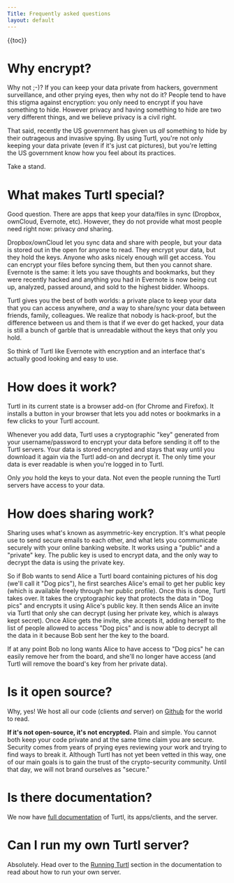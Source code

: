 ```yaml
---
Title: Frequently asked questions
layout: default
---
```


{{toc}}

# Why encrypt?

Why not ;-)? If you can keep your data private from hackers, government
surveillance, and other prying eyes, then why not do it? People tend to have
this stigma against encryption: you only need to encrypt if you have something
to hide. However privacy and having something to hide are two very different
things, and we believe privacy is a civil right.

That said, recently the US government has given us *all* something to hide by
their outrageous and invasive spying. By using Turtl, you're not only keeping
your data private (even if it's just cat pictures), but you're letting the US
government know how you feel about its practices.  

Take a stand.

# What makes Turtl special?

Good question. There are apps that keep your data/files in sync (Dropbox,
ownCloud, Evernote, etc). However, they do not provide what most people need
right now: privacy *and* sharing.

Dropbox/ownCloud let you sync data and share with people, but your data is
stored out in the open for anyone to read. They encrypt your data, but they
hold the keys. Anyone who asks nicely enough will get access. You can encrypt
your files before syncing them, but then you cannot share. Evernote is the same:
it lets you save thoughts and bookmarks, but they were recently hacked and
anything you had in Evernote is now being cut up, analyzed, passed around, and
sold to the highest bidder. Whoops.

Turtl gives you the best of both worlds: a private place to keep your data that
you can access anywhere, *and* a way to share/sync your data between friends,
family, colleagues. We realize that nobody is hack-proof, but the difference
between us and them is that if we ever do get hacked, your data is still a
bunch of garble that is unreadable without the keys that only you hold.

So think of Turtl like Evernote with encryption and an interface that's actually
good looking and easy to use.

# How does it work?

Turtl in its current state is a browser add-on (for Chrome and Firefox). It
installs a button in your browser that lets you add notes or bookmarks in a few
clicks to your Turtl account.

Whenever you add data, Turtl uses a cryptographic "key" generated from your
username/password to encrypt your data before sending it off to the Turtl
servers. Your data is stored encrypted and stays that way until you download it
again via the Turtl add-on and decrypt it. The only time your data is ever
readable is when you're logged in to Turtl.

Only *you* hold the keys to your data. Not even the people running the Turtl
servers have access to your data.

# How does sharing work?

Sharing uses what's known as asymmetric-key encryption. It's what people use to
send secure emails to each other, and what lets you communicate securely with
your online banking website. It works using a "public" and a "private" key. The
public key is used to encrypt data, and the only way to decrypt the data is
using the private key.

So if Bob wants to send Alice a Turtl board containing pictures of his dog
(we'll call it "Dog pics"), he first searches Alice's email to get her public
key (which is available freely through her public profile). Once this is done,
Turtl takes over. It takes the cryptographic key that protects the data in "Dog
pics" and encrypts it using Alice's public key. It then sends Alice an invite
via Turtl that only she can decrypt (using her private key, which is always kept
secret). Once Alice gets the invite, she accepts it, adding herself to the list
of people allowed to access "Dog pics" and is now able to decrypt all the data
in it because Bob sent her the key to the board.  

If at any point Bob no long wants Alice to have access to "Dog pics" he can 
easily remove her from the board, and she'll no longer have access (and Turtl
will remove the board's key from her private data).

# Is it open source?

Why, yes! We host all our code (clients *and* server) on [Github](https://github.com/turtl)
for the world to read.

__If it's not open-source, it's not encrypted.__ Plain and simple. You cannot
both keep your code private and at the same time claim you are secure. Security
comes from years of prying eyes reviewing your work and trying to find ways to
break it. Although Turtl has not yet been vetted in this way, one of our main
goals is to gain the trust of the crypto-security community. Until that day, we
will not brand ourselves as "secure."

# Is there documentation?

We now have [full documentation](/docs) of Turtl, its apps/clients, and the
server.

# Can I run my own Turtl server?

Absolutely. Head over to the [Running Turtl](/docs/server/running) section in
the documentation to read about how to run your own server.

